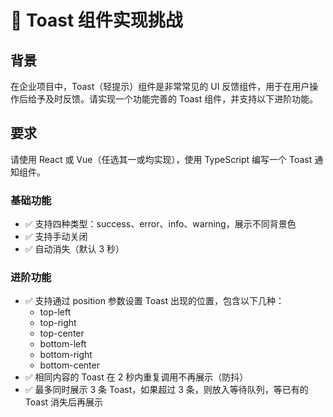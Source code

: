 # 🧩 Toast 组件实现挑战

## 背景

在企业项目中，Toast（轻提示）组件是非常常见的 UI 反馈组件，用于在用户操作后给予及时反馈。请实现一个功能完善的 Toast 组件，并支持以下进阶功能。

## 要求

请使用 React 或 Vue（任选其一或均实现），使用 TypeScript 编写一个 Toast 通知组件。

### 基础功能

- ✅ 支持四种类型：success、error、info、warning，展示不同背景色
- ✅ 支持手动关闭
- ✅ 自动消失（默认 3 秒）

### 进阶功能

- ✅ 支持通过 position 参数设置 Toast 出现的位置，包含以下几种：
  - top-left
  - top-right
  - top-center
  - bottom-left
  - bottom-right
  - bottom-center
- ✅ 相同内容的 Toast 在 2 秒内重复调用不再展示（防抖）
- ✅ 最多同时展示 3 条 Toast，如果超过 3 条，则放入等待队列，等已有的 Toast 消失后再展示
